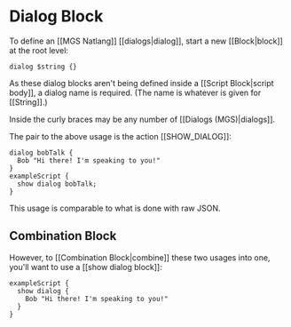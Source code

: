 # Dialog Block

To define an [[MGS Natlang]] [[dialogs|dialog]], start a new [[Block|block]] at the root level:

```mgs
dialog $string {}
```

As these dialog blocks aren't being defined inside a [[Script Block|script body]], a dialog name is required. (The name is whatever is given for [[String]].)

Inside the curly braces may be any number of [[Dialogs (MGS)|dialogs]].

The pair to the above usage is the action [[SHOW_DIALOG]]:

```mgs
dialog bobTalk {
  Bob "Hi there! I'm speaking to you!"
}
exampleScript {
  show dialog bobTalk;
}
```

This usage is comparable to what is done with raw JSON.

## Combination Block

However, to [[Combination Block|combine]] these two usages into one, you'll want to use a [[show dialog block]]:

```mgs
exampleScript {
  show dialog {
    Bob "Hi there! I'm speaking to you!"
  }
}
```
